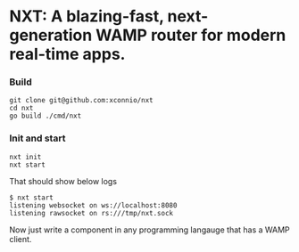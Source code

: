 # NXT: A blazing-fast, next-generation WAMP router for modern real-time apps.

### Build
```
git clone git@github.com:xconnio/nxt
cd nxt
go build ./cmd/nxt
```

### Init and start
```
nxt init
nxt start
```

That should show below logs
```
$ nxt start
listening websocket on ws://localhost:8080
listening rawsocket on rs:///tmp/nxt.sock
```

Now just write a component in any programming langauge that has a WAMP client.
